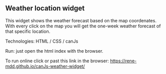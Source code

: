 ## Weather location widget

This widget shows the weather forecast based on the map coordenates.
With every click on the map you will get the one-week weather forecast of that specific location.

Technologies: HTML / CSS / canJs

Run: just open the html index with the browser.

To run online click or past this link in the browser: https://rene-mdd.github.io/canJs-weather-widget/
